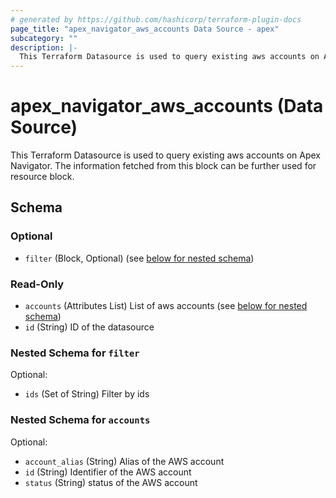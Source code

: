```yaml
---
# generated by https://github.com/hashicorp/terraform-plugin-docs
page_title: "apex_navigator_aws_accounts Data Source - apex"
subcategory: ""
description: |-
  This Terraform Datasource is used to query existing aws accounts on Apex Navigator. The information fetched from this block can be further used for resource block.
---
```


# apex_navigator_aws_accounts (Data Source)

This Terraform Datasource is used to query existing aws accounts on Apex Navigator. The information fetched from this block can be further used for resource block.



<!-- schema generated by tfplugindocs -->
## Schema

### Optional

- `filter` (Block, Optional) (see [below for nested schema](#nestedblock--filter))

### Read-Only

- `accounts` (Attributes List) List of aws accounts (see [below for nested schema](#nestedatt--accounts))
- `id` (String) ID of the datasource

<a id="nestedblock--filter"></a>
### Nested Schema for `filter`

Optional:

- `ids` (Set of String) Filter by ids


<a id="nestedatt--accounts"></a>
### Nested Schema for `accounts`

Optional:

- `account_alias` (String) Alias of the AWS account
- `id` (String) Identifier of the AWS account
- `status` (String) status of the AWS account
